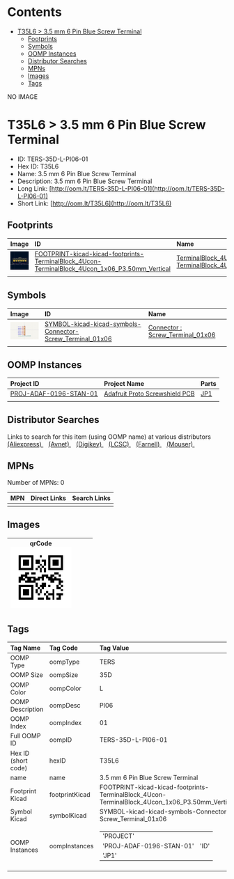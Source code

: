 



Contents
========

* [T35L6 > 3.5 mm 6 Pin Blue Screw Terminal](#t35l6--35-mm-6-pin-blue-screw-terminal)
	* [Footprints](#footprints)
	* [Symbols](#symbols)
	* [OOMP Instances](#oomp-instances)
	* [Distributor Searches](#distributor-searches)
	* [MPNs](#mpns)
	* [Images](#images)
	* [Tags](#tags)
  
NO IMAGE  
# T35L6 > 3.5 mm 6 Pin Blue Screw Terminal

- ID: TERS-35D-L-PI06-01
- Hex ID: T35L6
- Name: 3.5 mm 6 Pin Blue Screw Terminal
- Description: 3.5 mm 6 Pin Blue Screw Terminal
- Long Link: [http://oom.lt/TERS-35D-L-PI06-01](http://oom.lt/TERS-35D-L-PI06-01)
- Short Link: [http://oom.lt/T35L6](http://oom.lt/T35L6)

## Footprints
  

|Image|ID|Name|
| :--- | :--- | :--- |
|[![](https://raw.githubusercontent.com/oomlout/oomlout_OOMP_eda_V2/main/FOOTPRINT/kicad/kicad-footprints/TerminalBlock_4Ucon/TerminalBlock_4Ucon_1x06_P3.50mm_Vertical/image_140.png)](https://github.com/oomlout/oomlout_OOMP_eda_V2/tree/main/FOOTPRINT/kicad/kicad-footprints/TerminalBlock_4Ucon/TerminalBlock_4Ucon_1x06_P3.50mm_Vertical/)|[FOOTPRINT-kicad-kicad-footprints-TerminalBlock_4Ucon-TerminalBlock_4Ucon_1x06_P3.50mm_Vertical](https://github.com/oomlout/oomlout_OOMP_eda_V2/tree/main/FOOTPRINT/kicad/kicad-footprints/TerminalBlock_4Ucon/TerminalBlock_4Ucon_1x06_P3.50mm_Vertical/)|[TerminalBlock_4Ucon : TerminalBlock_4Ucon_1x06_P3.50mm_Vertical](https://github.com/oomlout/oomlout_OOMP_eda_V2/tree/main/FOOTPRINT/kicad/kicad-footprints/TerminalBlock_4Ucon/TerminalBlock_4Ucon_1x06_P3.50mm_Vertical/)|
||||

## Symbols
  

|Image|ID|Name|
| :--- | :--- | :--- |
|[![](https://raw.githubusercontent.com/oomlout/oomlout_OOMP_eda_V2/main/SYMBOL/kicad/kicad-symbols/Connector/Screw_Terminal_01x06/image_140.png)](https://github.com/oomlout/oomlout_OOMP_eda_V2/tree/main/SYMBOL/kicad/kicad-symbols/Connector/Screw_Terminal_01x06/)|[SYMBOL-kicad-kicad-symbols-Connector-Screw_Terminal_01x06](https://github.com/oomlout/oomlout_OOMP_eda_V2/tree/main/SYMBOL/kicad/kicad-symbols/Connector/Screw_Terminal_01x06/)|[Connector : Screw_Terminal_01x06](https://github.com/oomlout/oomlout_OOMP_eda_V2/tree/main/SYMBOL/kicad/kicad-symbols/Connector/Screw_Terminal_01x06/)|
||||

## OOMP Instances
  

|Project ID|Project Name|Parts|
| :--- | :--- | :--- |
|[PROJ-ADAF-0196-STAN-01](https://github.com/oomlout/oomlout_OOMP_projects_V2/tree/main/PROJ/ADAF/0196/STAN/01/)|[Adafruit Proto Screwshield PCB](https://github.com/oomlout/oomlout_OOMP_projects_V2/tree/main/PROJ/ADAF/0196/STAN/01/)|[JP1](https://github.com/oomlout/oomlout_OOMP_projects_V2/tree/main/PROJ/ADAF/0196/STAN/01/)|
||||

## Distributor Searches
  
Links to search for this item (using OOMP name) at various distributors  
[(Aliexpress) ](https://www.aliexpress.com/wholesale?SearchText=11173.5+mm+6+Pin+Blue+Screw+Terminal)&nbsp;&nbsp;&nbsp;[(Avnet) ](https://www.avnet.com/shop/us/search/3.5+mm+6+Pin+Blue+Screw+Terminal)&nbsp;&nbsp;&nbsp;[(Digikey) ](https://www.digikey.co.uk/en/products/result?s=3.5+mm+6+Pin+Blue+Screw+Terminal)&nbsp;&nbsp;&nbsp;[(LCSC) ](https://www.lcsc.com/search?q=3.5+mm+6+Pin+Blue+Screw+Terminal)&nbsp;&nbsp;&nbsp;[(Farnell) ](https://uk.farnell.com/search?st=3.5+mm+6+Pin+Blue+Screw+Terminal)&nbsp;&nbsp;&nbsp;[(Mouser) ](https://www.mouser.com/c/?q=3.5+mm+6+Pin+Blue+Screw+Terminal)&nbsp;&nbsp;&nbsp;
## MPNs
  
Number of MPNs: 0  

|MPN|Direct Links|Search Links|
| :--- | :--- | :--- |
||||

## Images
  

|qrCode<br>[![](https://raw.githubusercontent.com/oomlout/oomlout_OOMP_parts_V2/main/TERS/35D/L/PI06/01/qrCode_140.png)](https://github.com/oomlout/oomlout_OOMP_parts_V2/tree/main/TERS/35D/L/PI06/01/qrCode.png)||||
| :---: | :---: | :---: | :---: |

## Tags
  

|Tag Name|Tag Code|Tag Value|
| :--- | :--- | :--- |
|OOMP Type|oompType|TERS|
|OOMP Size|oompSize|35D|
|OOMP Color|oompColor|L|
|OOMP Description|oompDesc|PI06|
|OOMP Index|oompIndex|01|
|Full OOMP ID|oompID|TERS-35D-L-PI06-01|
|Hex ID (short code)|hexID|T35L6|
|name|name|3.5 mm 6 Pin Blue Screw Terminal|
|Footprint Kicad|footprintKicad|FOOTPRINT-kicad-kicad-footprints-TerminalBlock_4Ucon-TerminalBlock_4Ucon_1x06_P3.50mm_Vertical|
|Symbol Kicad|symbolKicad|SYMBOL-kicad-kicad-symbols-Connector-Screw_Terminal_01x06|
|OOMP Instances|oompInstances|<table><tr><td>'PROJECT'</td></tr><tr><td> 'PROJ-ADAF-0196-STAN-01'</td><td> 'ID'</td></tr><tr><td> 'JP1'</td></tr></table>|
||||
